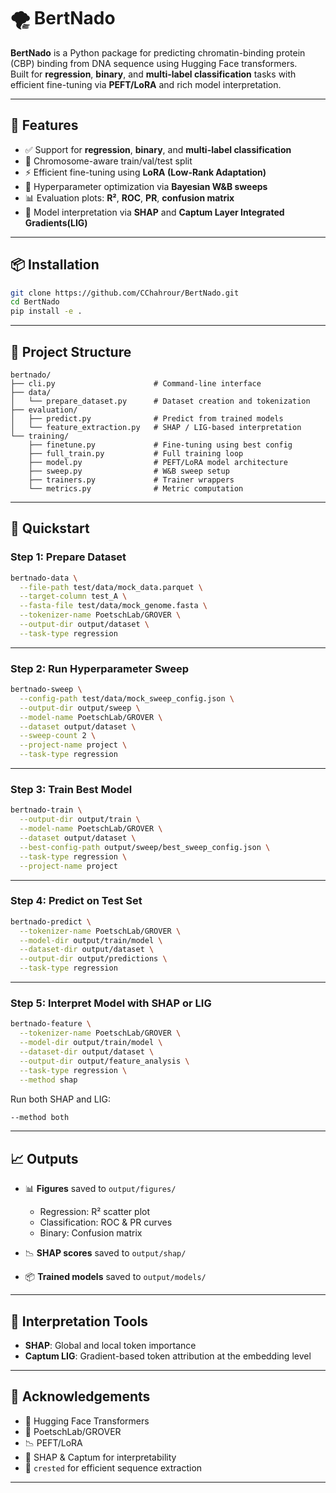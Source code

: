 # 🌪️ BertNado

**BertNado** is a Python package for predicting chromatin-binding protein (CBP) binding from DNA sequence using Hugging Face transformers.  
Built for **regression**, **binary**, and **multi-label classification** tasks with efficient fine-tuning via **PEFT/LoRA** and rich model interpretation.

---

## 🧬 Features

- ✅ Support for **regression**, **binary**, and **multi-label classification**
- 🧪 Chromosome-aware train/val/test split
- ⚡ Efficient fine-tuning using **LoRA (Low-Rank Adaptation)**
- 🎯 Hyperparameter optimization via **Bayesian W&B sweeps**
- 📊 Evaluation plots: **R²**, **ROC**, **PR**, **confusion matrix**
- 🧠 Model interpretation via **SHAP** and **Captum Layer Integrated Gradients(LIG)**

---

## 📦 Installation

```bash
git clone https://github.com/CChahrour/BertNado.git
cd BertNado
pip install -e .
```

---

## 📁 Project Structure

```
bertnado/
├── cli.py                      # Command-line interface
├── data/
│   └── prepare_dataset.py      # Dataset creation and tokenization
├── evaluation/
│   ├── predict.py              # Predict from trained models
│   └── feature_extraction.py   # SHAP / LIG-based interpretation
└── training/
    ├── finetune.py             # Fine-tuning using best config
    ├── full_train.py           # Full training loop
    ├── model.py                # PEFT/LoRA model architecture
    ├── sweep.py                # W&B sweep setup
    ├── trainers.py             # Trainer wrappers
    └── metrics.py              # Metric computation
```

---

## 🚀 Quickstart

### Step 1: Prepare Dataset

```bash
bertnado-data \
  --file-path test/data/mock_data.parquet \
  --target-column test_A \
  --fasta-file test/data/mock_genome.fasta \
  --tokenizer-name PoetschLab/GROVER \
  --output-dir output/dataset \
  --task-type regression
```

---

### Step 2: Run Hyperparameter Sweep

```bash
bertnado-sweep \
  --config-path test/data/mock_sweep_config.json \
  --output-dir output/sweep \
  --model-name PoetschLab/GROVER \
  --dataset output/dataset \
  --sweep-count 2 \
  --project-name project \
  --task-type regression
```

---

### Step 3: Train Best Model

```bash
bertnado-train \
  --output-dir output/train \
  --model-name PoetschLab/GROVER \
  --dataset output/dataset \
  --best-config-path output/sweep/best_sweep_config.json \
  --task-type regression \
  --project-name project
```

---

### Step 4: Predict on Test Set

```bash
bertnado-predict \
  --tokenizer-name PoetschLab/GROVER \
  --model-dir output/train/model \
  --dataset-dir output/dataset \
  --output-dir output/predictions \
  --task-type regression
```

---

### Step 5: Interpret Model with SHAP or LIG

```bash
bertnado-feature \
  --tokenizer-name PoetschLab/GROVER \
  --model-dir output/train/model \
  --dataset-dir output/dataset \
  --output-dir output/feature_analysis \
  --task-type regression \
  --method shap
```

Run both SHAP and LIG:

```bash
--method both
```

---

## 📈 Outputs

- 📊 **Figures** saved to `output/figures/`
  - Regression: R² scatter plot
  - Classification: ROC & PR curves
  - Binary: Confusion matrix

- 📉 **SHAP scores** saved to `output/shap/`
- 📦 **Trained models** saved to `output/models/`

---

## 🧠 Interpretation Tools

- **SHAP**: Global and local token importance
- **Captum LIG**: Gradient-based token attribution at the embedding level

---

## 🧠 Acknowledgements

- 🤗 Hugging Face Transformers
- 🧬 PoetschLab/GROVER
- 📉 PEFT/LoRA 
- 🧠 SHAP & Captum for interpretability
- 🧬 `crested` for efficient sequence extraction

---
